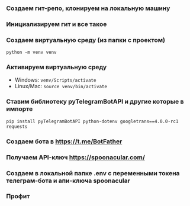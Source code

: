 ### Создаем гит-репо, клонируем на локальную машину
### Инициализируем гит и все такое
### Создаем виртуальную среду (из папки с проектом)
```python -m venv venv```
### Активируем виртуальную среду
- Windows: 
```venv/Scripts/activate```
- Linux/Mac: 
```source venv/bin/activate```
### Ставим библиотеку pyTelegramBotAPI и другие которые в импорте
```pip install pyTelegramBotAPI python-dotenv googletrans==4.0.0-rc1 requests```
### Создаем бота в https://t.me/BotFather
### Получаем API-ключ https://spoonacular.com/
### Создаем в локальной папке .env с переменными токена телеграм-бота и апи-ключа spoonacular
### Профит
